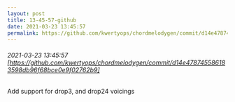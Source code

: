```yaml
---
layout: post
title: 13-45-57-github
date: 2021-03-23 13:45:57
permalink: https://github.com/kwertyops/chordmelodygen/commit/d14e478745586183598db96f68bce0e9f02762b9
---
```


###### 2021-03-23 13:45:57 [https://github.com/kwertyops/chordmelodygen/commit/d14e478745586183598db96f68bce0e9f02762b9]
Add support for drop3, and drop24 voicings
